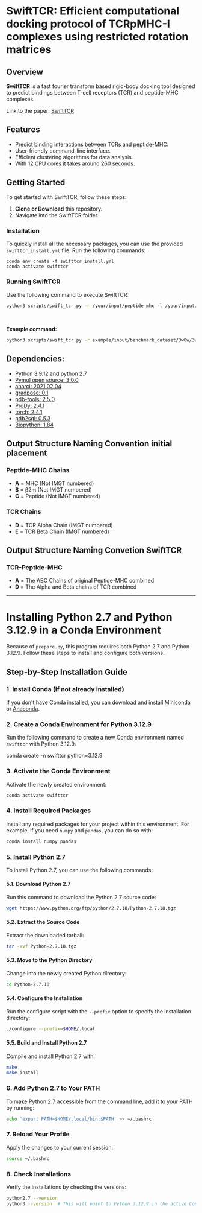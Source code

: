 # SwiftTCR: Efficient computational docking protocol of TCRpMHC-I complexes using restricted rotation matrices

## Overview
**SwiftTCR** is a fast fourier transform based rigid-body docking tool designed to predict bindings between T-cell receptors (TCR) and peptide-MHC complexes.

Link to the paper: [SwiftTCR](https://www.biorxiv.org/content/10.1101/2024.05.27.596020v2.full)

## Features
- Predict binding interactions between TCRs and peptide-MHC.
- User-friendly command-line interface.
- Efficient clustering algorithms for data analysis.
- With 12 CPU cores it takes around 260 seconds.

## Getting Started

To get started with SwiftTCR, follow these steps:

1. **Clone or Download** this repository.
2. Navigate into the SwiftTCR folder.

### Installation

To quickly install all the necessary packages, you can use the provided `swifttcr_install.yml` file. Run the following commands:

```
conda env create -f swifttcr_install.yml
conda activate swifttcr 
```

### Running SwiftTCR
Use the following command to execute SwiftTCR:

```bash
python3 scripts/swift_tcr.py -r /your/input/peptide-mhc -l /your/input/tcr -o output_directory -op output_prefix -c number_of_cores -t clustering_threshold (default=9)
```
<br />

**Example command:**
```bash
python3 scripts/swift_tcr.py -r example/input/benchmark_dataset/3w0w/3w0w_pmhc_renumbered.pdb -l example/input/benchmark_dataset/3w0w/3w0w_tcr.pdb -o example/output/ -op first_test -c 6 -t 9
```

## Dependencies:
* Python 3.9.12 and python 2.7
* [Pymol open source: 3.0.0](https://github.com/schrodinger/pymol-open-source)
* [anarci: 2021.02.04](https://github.com/oxpig/ANARCI) 
* [gradpose: 0.1](https://github.com/X-lab-3D/GradPose)
* [pdb-tools: 2.5.0](http://www.bonvinlab.org/pdb-tools/)
* [ProDy: 2.4.1](https://github.com/prody/ProDy)
* [torch: 2.4.1](https://pytorch.org/)
* [pdb2sql: 0.5.3](https://github.com/DeepRank/pdb2sql)
* [Biopython: 1.84](https://biopython.org/)

## Output Structure Naming Convention initial placement

### Peptide-MHC Chains
- **A** = MHC (Not IMGT numbered)
- **B** = β2m (Not IMGT numbered)
- **C** = Peptide (Not IMGT numbered)

### TCR Chains
- **D** = TCR Alpha Chain (IMGT numbered)
- **E** = TCR Beta Chain (IMGT numbered)

## Output Structure Naming Convetion SwiftTCR

### TCR-Peptide-MHC
- **A** = The ABC Chains of original Peptide-MHC combined
- **D** = The Alpha and Beta chains of TCR combined

---

# Installing Python 2.7 and Python 3.12.9 in a Conda Environment

Because of `prepare.py`, this program requires both Python 2.7 and Python 3.12.9. Follow these steps to install and configure both versions.

## Step-by-Step Installation Guide

### 1. Install Conda (if not already installed)

If you don't have Conda installed, you can download and install [Miniconda](https://docs.conda.io/en/latest/miniconda.html) or [Anaconda](https://www.anaconda.com/products/distribution).

### 2. Create a Conda Environment for Python 3.12.9

Run the following command to create a new Conda environment named `swifttcr` with Python 3.12.9:

conda create -n swifttcr python=3.12.9

### 3. Activate the Conda Environment

Activate the newly created environment:

```bash
conda activate swifttcr
```

### 4. Install Required Packages

Install any required packages for your project within this environment. For example, if you need `numpy` and `pandas`, you can do so with:

```bash
conda install numpy pandas
```

### 5. Install Python 2.7

To install Python 2.7, you can use the following commands:

#### 5.1. Download Python 2.7

Run this command to download the Python 2.7 source code:

```bash
wget https://www.python.org/ftp/python/2.7.18/Python-2.7.18.tgz
```

#### 5.2. Extract the Source Code

Extract the downloaded tarball:

```bash
tar -xvf Python-2.7.18.tgz
```

#### 5.3. Move to the Python Directory

Change into the newly created Python directory:

```bash
cd Python-2.7.18
```

#### 5.4. Configure the Installation

Run the configure script with the `--prefix` option to specify the installation directory:

```bash
./configure --prefix=$HOME/.local
```

#### 5.5. Build and Install Python 2.7

Compile and install Python 2.7 with:

```bash
make
make install
```

### 6. Add Python 2.7 to Your PATH

To make Python 2.7 accessible from the command line, add it to your PATH by running:

```bash
echo 'export PATH=$HOME/.local/bin:$PATH' >> ~/.bashrc
```

### 7. Reload Your Profile

Apply the changes to your current session:

```bash
source ~/.bashrc
```

### 8. Check Installations

Verify the installations by checking the versions:

```bash
python2.7 --version
python3 --version  # This will point to Python 3.12.9 in the active Conda environment.
```